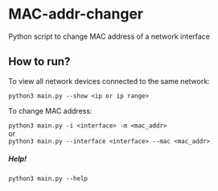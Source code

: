 # MAC-addr-changer
Python script to change MAC address of a network interface
## How to run?
<p>To view all network devices connected to the same network:</p>

`python3 main.py --show <ip or ip range>`

<p>To change MAC address:</p>

`python3 main.py -i <interface> -m <mac_addr>`
<br>
or
<br>
`python3 main.py --interface <interface> --mac <mac_addr>`

##### Help!
`python3 main.py --help`
